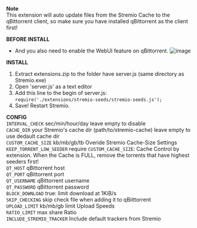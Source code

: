 **Note**  
This extension will auto update files from the Stremio Cache to the qBittorrent client, so make sure you have installed qBittorrent as the client first!

**BEFORE INSTALL**  
- And you also need to enable the WebUI feature on qBittorrent.
![image](https://github.com/Vance-ng-vn/Stremio-Seeds/assets/88782390/f672a689-f53e-43c8-a23b-aef06c23c4df)


**INSTALL**  
1. Extract extensions.zip to the folder have server.js (same directory as Stremio.exe)
2. Open 'server.js' as a text editor
3. Add this line to the begin of server.js:  
  `require('./extensions/stremio-seeds/stremio-seeds.js');`
4. Save! Restart Stremio.

**CONFIG**  
`INTERVAL_CHECK` sec/min/hour/day leave empty to disable  
`CACHE_DIR` your Stremio's cache dir (path/to/stremio-cache) leave empty to use dedault cache dir  
`CUSTOM_CACHE_SIZE` kb/mb/gb/tb Overide Stremio Cache-Size Settings  
`KEEP_TORRENT_LOW_SEEDER` require `CUSTOM_CACHE_SIZE`: Cache Control by extension. When the Cache is FULL, remove the torrents that have highest seeders first!  
`QT_HOST` qBittorrent host  
`QT_PORT` qBittorrent port  
`QT_USERNAME` qBittorrent username  
`QT_PASSWORD` qBittorrent password  
`BLOCK_DOWNLOAD` true: limit download at 1KiB/s  
`SKIP_CHECKING` skip check file when adding it to qBiittorrent  
`UPLOAD_LIMIT` kb/mb/gb limit Upload Speeds  
`RATIO_LIMIT` max share Ratio  
`INCLUDE_STREMIO_TRACKER` Include default trackers from Stremio
